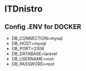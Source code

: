 # ITDnistro
## Config .ENV for DOCKER
* DB_CONNECTION=mysql
* DB_HOST=mysql
* DB_PORT=3306
* DB_DATABASE=laravel
* DB_USERNAME=root
* DB_PASSWORD=root
